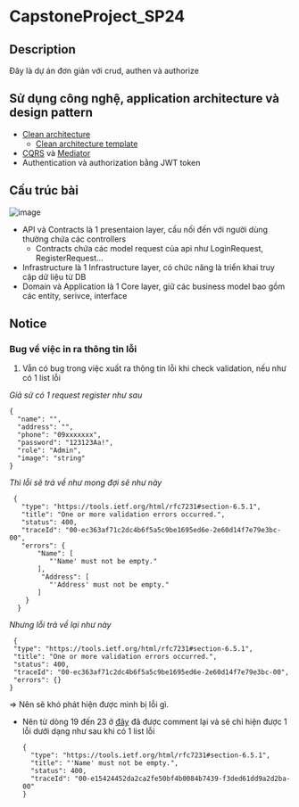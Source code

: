 # CapstoneProject_SP24

## Description
Đây là dự án đơn giản với crud, authen và authorize

## Sử dụng công nghệ, application architecture và design pattern
- [Clean architecture](https://learn.microsoft.com/en-us/dotnet/architecture/modern-web-apps-azure/common-web-application-architectures#clean-architecture)
  * [Clean architecture template](https://github.com/babaktaremi/Clean-Architecture-Template/tree/master) 
- [CQRS](https://viblo.asia/p/trien-khai-ung-dung-don-gian-su-dung-cqrs-pattern-voi-raw-sql-va-ddd-gGJ59oy9ZX2) và [Mediator](https://refactoring.guru/design-patterns/mediator)
- Authentication và authorization bằng JWT token
## Cấu trúc bài
![image](https://github.com/quanSadie/CapstoneProject_SP24/assets/83583888/46f2ba33-1639-43a0-b301-e2f6ec0add7d,200x150)

* API và Contracts là 1 presentaion layer, cầu nối đến với người dùng thường chứa các controllers
  * Contracts chứa các model request của api như LoginRequest, RegisterRequest...   
* Infrastructure là 1 Infrastructure layer, có chức năng là triển khai truy cập dữ liệu từ DB
* Domain và Application là 1 Core layer, giữ các business model bao gồm các entity, serivce, interface

## Notice
### Bug về việc in ra thông tin lỗi
1. Vẫn có bug trong việc xuất ra thông tin lỗi khi check validation, nếu như có 1 list lỗi

 _Giả sử có 1 request register như sau_

```
{
  "name": "",
  "address": "",
  "phone": "09xxxxxxx",
  "password": "123123Aa!",
  "role": "Admin",
  "image": "string"
}
```
_Thì lỗi sẽ trả về như mong đợi sẽ như này_
 ```
  {
    "type": "https://tools.ietf.org/html/rfc7231#section-6.5.1",
    "title": "One or more validation errors occurred.",
    "status": 400,
    "traceId": "00-ec363af71c2dc4b6f5a5c9be1695ed6e-2e60d14f7e79e3bc-00",
    "errors": {
        "Name": [
           "'Name' must not be empty."
        ],
         "Address": [
           "'Address' must not be empty."
        ]  
     }
   }
```
_Nhưng lỗi trả về lại như này_
 ```
  {
  "type": "https://tools.ietf.org/html/rfc7231#section-6.5.1",
  "title": "One or more validation errors occurred.",
  "status": 400,
  "traceId": "00-ec363af71c2dc4b6f5a5c9be1695ed6e-2e60d14f7e79e3bc-00",
  "errors": {}
}
```
=> Nên sẽ khó phát hiện được mình bị lỗi gì.
* Nên từ dòng 19 đến 23 ở [đây](https://github.com/quanSadie/CapstoneProject_SP24/blob/test/crud_user/Webapp/Quan%20ly%20moi%20truong_Web/API/Controllers/ApiController.cs) đã được comment lại và sẽ chỉ hiện được 1 lỗi dưới dạng như sau khi có 1 list lỗi
  ```
  {
    "type": "https://tools.ietf.org/html/rfc7231#section-6.5.1",
    "title": "'Name' must not be empty.",
    "status": 400,
    "traceId": "00-e15424452da2ca2fe50bf4b0084b7439-f3ded61dd9a2d2ba-00"
  }
  ```
